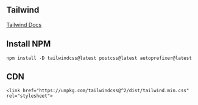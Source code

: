 ## Tailwind

[Tailwind Docs ](https://tailwindcss.com/docs)



## Install NPM

    npm install -D tailwindcss@latest postcss@latest autoprefixer@latest

## CDN

    <link href="https://unpkg.com/tailwindcss@^2/dist/tailwind.min.css" rel="stylesheet">
